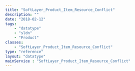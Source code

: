 ```yaml
---
title: "SoftLayer_Product_Item_Resource_Conflict"
description: ""
date: "2018-02-12"
tags:
    - "datatype"
    - "sldn"
    - "Product"
classes:
    - "SoftLayer_Product_Item_Resource_Conflict"
type: "reference"
layout: "datatype"
mainService : "SoftLayer_Product_Item_Resource_Conflict"
---
```


